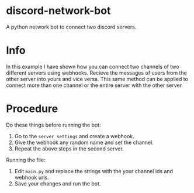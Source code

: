 # discord-network-bot
A python network bot to connect two discord servers.

# Info
In this example I have shown how you can connect two channels of two different servers using webhooks. Recieve the messages of users from the other server into yours and vice versa. This same method can be applied to connect more than one channel or the entire server with the other server.

# Procedure
Do these things before running the bot:
1. Go to the `server settings` and create a webhook. 
2. Give the webhook any random name and set the channel.
3. Repeat the above steps in the second server.

Running the file: 
1. Edit `main.py` and replace the strings with the your channel ids and webhook urls.
2. Save your changes and run the bot.
